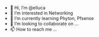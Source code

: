 - 👋 Hi, I’m @elluca
- 👀 I’m interested in Networking
- 🌱 I’m currently learning Phyton, Pfsense
- 💞️ I’m looking to collaborate on ...
- 📫 How to reach me ...

<!---
elluca/elluca is a ✨ special ✨ repository because its `README.md` (this file) appears on your GitHub profile.
You can click the Preview link to take a look at your changes.
--->
